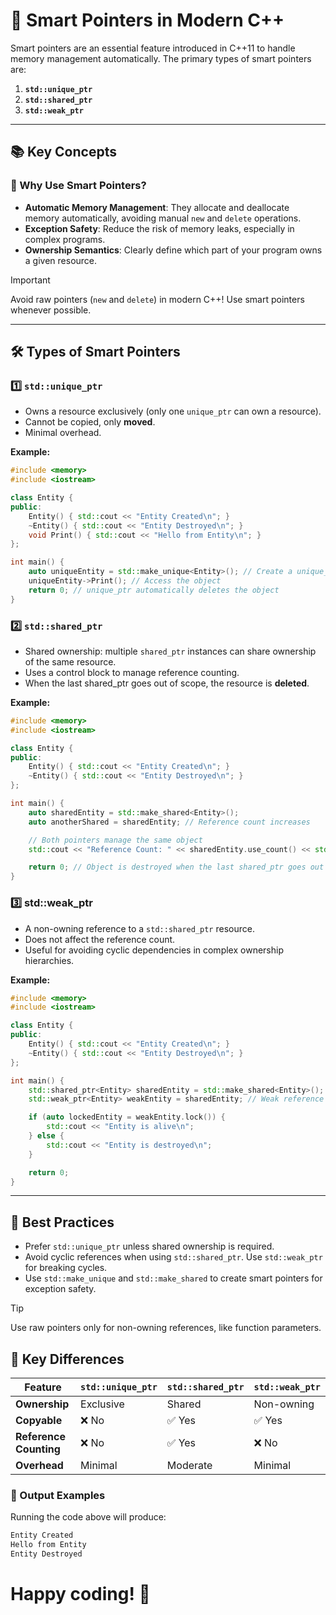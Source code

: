 # 🧠 Smart Pointers in Modern C++

Smart pointers are an essential feature introduced in C++11 to handle memory management automatically. The primary types of smart pointers are:
1. **`std::unique_ptr`**
2. **`std::shared_ptr`**
3. **`std::weak_ptr`**

---

## 📚 Key Concepts

### 🌟 Why Use Smart Pointers?

- **Automatic Memory Management**: They allocate and deallocate memory automatically, avoiding manual `new` and `delete` operations.
- **Exception Safety**: Reduce the risk of memory leaks, especially in complex programs.
- **Ownership Semantics**: Clearly define which part of your program owns a given resource.

> [!IMPORTANT]
> Avoid raw pointers (`new` and `delete`) in modern C++! Use smart pointers whenever possible.

---

## 🛠️ Types of Smart Pointers

### 1️⃣ `std::unique_ptr`
- Owns a resource exclusively (only one `unique_ptr` can own a resource).
- Cannot be copied, only **moved**.
- Minimal overhead.

**Example:**
```cpp
#include <memory>
#include <iostream>

class Entity {
public:
    Entity() { std::cout << "Entity Created\n"; }
    ~Entity() { std::cout << "Entity Destroyed\n"; }
    void Print() { std::cout << "Hello from Entity\n"; }
};

int main() {
    auto uniqueEntity = std::make_unique<Entity>(); // Create a unique_ptr
    uniqueEntity->Print(); // Access the object
    return 0; // unique_ptr automatically deletes the object
}
```

### 2️⃣ `std::shared_ptr`
- Shared ownership: multiple `shared_ptr` instances can share ownership of the same resource.
- Uses a control block to manage reference counting.
- When the last shared_ptr goes out of scope, the resource is **deleted**.
  
**Example:**
```cpp
#include <memory>
#include <iostream>

class Entity {
public:
    Entity() { std::cout << "Entity Created\n"; }
    ~Entity() { std::cout << "Entity Destroyed\n"; }
};

int main() {
    auto sharedEntity = std::make_shared<Entity>();
    auto anotherShared = sharedEntity; // Reference count increases

    // Both pointers manage the same object
    std::cout << "Reference Count: " << sharedEntity.use_count() << std::endl;

    return 0; // Object is destroyed when the last shared_ptr goes out of scope
}
```
### 3️⃣ std::weak_ptr
- A non-owning reference to a `std::shared_ptr` resource.
- Does not affect the reference count.
- Useful for avoiding cyclic dependencies in complex ownership hierarchies.

**Example:**
```cpp
#include <memory>
#include <iostream>

class Entity {
public:
    Entity() { std::cout << "Entity Created\n"; }
    ~Entity() { std::cout << "Entity Destroyed\n"; }
};

int main() {
    std::shared_ptr<Entity> sharedEntity = std::make_shared<Entity>();
    std::weak_ptr<Entity> weakEntity = sharedEntity; // Weak reference

    if (auto lockedEntity = weakEntity.lock()) {
        std::cout << "Entity is alive\n";
    } else {
        std::cout << "Entity is destroyed\n";
    }

    return 0;
}
```
---

## 🔑 Best Practices
- Prefer `std::unique_ptr` unless shared ownership is required.
- Avoid cyclic references when using `std::shared_ptr`. Use `std::weak_ptr` for breaking cycles.
- Use `std::make_unique` and `std::make_shared` to create smart pointers for exception safety.

> [!TIP]
> Use raw pointers only for non-owning references, like function parameters.

## 🌟 Key Differences

| Feature             | `std::unique_ptr` | `std::shared_ptr` | `std::weak_ptr` |
|---------------------|-------------------|-------------------|-----------------|
| **Ownership**       | Exclusive         | Shared            | Non-owning      |
| **Copyable**        | ❌ No             | ✅ Yes            | ✅ Yes          |
| **Reference Counting** | ❌ No          | ✅ Yes            | ❌ No           |
| **Overhead**        | Minimal           | Moderate          | Minimal         |

### 🎉 Output Examples

Running the code above will produce:

```cpp
Entity Created
Hello from Entity
Entity Destroyed
```

# Happy coding! 🚀
